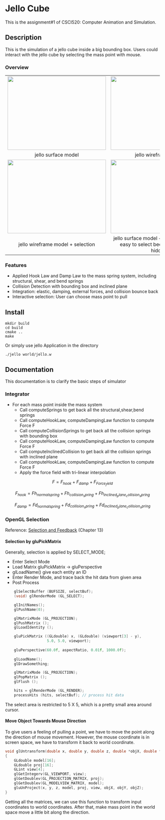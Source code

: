 # Jello Cube

This is the assignment#1 of CSCI520: Computer Animation and Simulation.

## Description
This is the simulation of a jello cube inside a big bounding box. Users could interact with the jello cube by selecting 
the mass point with mouse.
### Overview
<table>
    <tr>
        <td><img src="https://github.com/wanyuzha/JelloCube/blob/main/img/jello.gif" width="320" height="240" alt=""></td>
        <td><img src="https://github.com/wanyuzha/JelloCube/blob/main/img/wireframes.gif" width="320" height="240" alt=""></td>
    </tr>
    <tr>
        <td align="center">jello surface model</td>
        <td align="center">jello wireframe model</td>
    </tr>
    <tr>
        <td><img src="https://github.com/wanyuzha/JelloCube/blob/main/img/select.gif" width="320" height="240" alt=""></td>
        <td><img src="https://github.com/wanyuzha/JelloCube/blob/main/img/surface.gif" width="320" height="240" alt=""></td>
    </tr>
    <tr>
        <td align="center">jello wireframe model + selection</td>
        <td align="center">jello surface model + selection (not very easy to select because the point is hidden)</td>
    </tr>
</table>

### Features
- Applied Hook Law and Damp Law to the mass spring system, including structural, shear, and bend springs
- Collision Detection with bounding box and inclined plane
- Integration: elastic, damping, external forces, and collision bounce back
- Interactive selection: User can choose mass point to pull 

## Install
```shell
mkdir build
cd build
cmake ..
make 
```
Or simply use jello Application in the directory
```shell
./jello world/jello.w
```
## Documentation
This documentation is to clarify the basic steps of simulator
### Integrator
* For each mass point inside the mass system
  * Call computeSprings to get back all the structural,shear,bend springs
  * Call computeHookLaw, computeDampingLaw function to compute Force F
  * Call computeCollisionSprings to get back all the collision springs with bounding box
  * Call computeHookLaw, computeDampingLaw function to compute Force F
  * Call computeInclinedCollision to get back all the collision springs with inclined plane
  * Call computeHookLaw, computeDampingLaw function to compute Force F
  * Apply the force field with tri-linear interpolation


$$ F = F_{hook} + F_{damp} + F_{Force_field} $$

$$ F_{hook} = Fh_{normal spring} + Fh_{collision_spring} + Fh_{inclined_plane_collision_spring} $$

$$ F_{damp} = Fd_{normal spring} + Fd_{collision_spring} + Fd_{inclined_plane_collision_spring} $$

### OpenGL Selection
Reference: [Selection and Feedback](https://www.glprogramming.com/red/chapter13.html) (Chapter 13)
#### Selection by gluPickMatrix
Generally, selection is applied by SELECT_MODE;
- Enter Select Mode
- Load Matrix gluPickMatrix -> gluPerspective
- glLoadName() give each entity an ID
- Enter Render Mode, and trace back the hit data from given area
- Post Process
```c++
    glSelectBuffer (BUFSIZE, selectBuf);
    (void) glRenderMode (GL_SELECT);

    glInitNames();
    glPushName(0);

    glMatrixMode (GL_PROJECTION);
    glPushMatrix ();
    glLoadIdentity ();

    gluPickMatrix ((GLdouble) x, (GLdouble) (viewport[3] - y),
                   5.0, 5.0, viewport);
    
    gluPerspective(60.0f, aspectRatio, 0.01f, 1000.0f);
    
    glLoadName();
    glDrawSomething;

    glMatrixMode (GL_PROJECTION);
    glPopMatrix ();
    glFlush ();

    hits = glRenderMode (GL_RENDER);
    processHits (hits, selectBuf); // process hit data
```
The select area is restricted to 5 X 5, which is a pretty small area around cursor.

#### Move Object Towards Mouse Direction

To give users a feeling of pulling a point, we have to move the point along the direction 
of mouse movement. However, the mouse coordinate is in screen space, we have to transform it back to
world coordinate.

```c++
void glUntransform(double x, double y, double z, double *objX, double *objY, double *objZ)
{
    GLdouble model[16];
    GLdouble proj[16];
    GLint view[4];
    glGetIntegerv(GL_VIEWPORT, view);
    glGetDoublev(GL_PROJECTION_MATRIX, proj);
    glGetDoublev(GL_MODELVIEW_MATRIX, model);
    gluUnProject(x, y, z, model, proj, view, objX, objY, objZ);
}

```
Getting all the matrices, we can use this function to transform input coordinates to world coordinates.
After that, make mass point in the world space move a little bit along the direction.